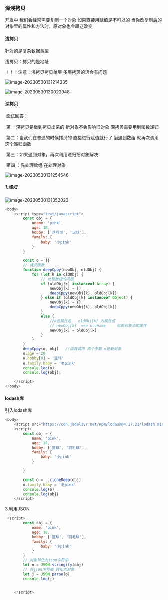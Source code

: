 ### 深浅拷贝

 开发中 我们会经常需要复制一个对象 如果直接用赋值是不可以的   当你改复制后的对象里的属性和方法时，原对象也会跟这改变



#### 浅拷贝 

针对的是复杂数据类型

 浅拷贝：拷贝的是地址

！！！注意：浅拷贝拷贝单层  多层拷贝的话会有问题

![image-20230530131214335](C:\Users\G1330\AppData\Roaming\Typora\typora-user-images\image-20230530131214335.png)

![image-20230530130023948](C:\Users\G1330\AppData\Roaming\Typora\typora-user-images\image-20230530130023948.png)

#### 深拷贝

​	面试回答：

​		第一 深拷贝是做到拷贝出来的 新对象不会影响旧对象  深拷贝需要用到函数递归

​        第二：当我们在普通的时候拷贝的 直接进行赋值就行了 当遇到数组 就再次调用这个递归函数

​    	第三：如果遇到对象，再次利用递归把对象解决

​		第四  ：先处理数组 在处理对象

![image-20230530131254546](C:\Users\G1330\AppData\Roaming\Typora\typora-user-images\image-20230530131254546.png)

##### 1.递归

![image-20230530131352023](C:\Users\G1330\AppData\Roaming\Typora\typora-user-images\image-20230530131352023.png)

```javascript
<body>
    <script type="text/javascript">
        const obj = {
            uname: 'pink',
            age: 18,
            hobby: ['乒乓球', '足球'],
            family: {
                baby: '小pink'
            }
        }

        const o = {}
        // 拷贝函数
        function deepCppy(newObj, oldObj) {
            for (let k in oldObj) {
                // 处理数组的问题
                if (oldObj[k] instanceof Array) {
                    newObj[k] = []
                    deepCppy(newObj[k], oldObj[k])
                } else if (oldObj[k] instanceof Object) {
                    newObj[k] = {}
                    deepCppy(newObj[k], oldObj[k])
                }
                else {
                    //k是属性名   oldObj[k] 为属性值
                    // newObj[k]  === o.uname     给新对象添加属性
                    newObj[k] = oldObj[k]
                }
            }
        }
        deepCppy(o, obj)   //函数调用 两个参数 o是新对象
        o.age = 20
        o.hobby[0] = '篮球'
        o.family.baby = '老pink'
        console.log(o)
        console.log(obj);

    </script>
</body>

```

#### lodash库

引入lodash库

<script src="https://cdn.jsdelivr.net/npm/lodash@4.17.21/lodash.min.js"></script>

```javascript
<body>
    <script src="https://cdn.jsdelivr.net/npm/lodash@4.17.21/lodash.min.js"></script>
    <script>
        const obj = {
            name: 'pink',
            age: 18,
            hobby: ['篮球', '羽毛球'],
            family: {
                baby: '小pink'
            }

        }

        const o = _.cloneDeep(obj)
        o.family.baby = '老pink'
        console.log(o)
        console.log(obj)
    </script>

```

3.利用JSON

```javascript
 <script>
        const obj = {
            name: 'pink',
            age: 18,
            hobby: ['篮球', '羽毛球'],
            family: {
                baby: '小pink'
            }
        }
        // 对象转化为json字符串
        let o = JSON.stringify(obj)
        // 将json字符串 转化为对象
        let j = JSON.parse(o)
        console.log(j)


    </script>
```

